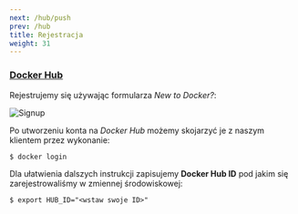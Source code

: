 ```yaml
---
next: /hub/push
prev: /hub
title: Rejestracja
weight: 31
---
```


### [Docker Hub](https://hub.docker.com/)

Rejestrujemy się używając formularza *New to Docker?*:

![Signup](/img/hub_signup.png)

Po utworzeniu konta na *Docker Hub* możemy skojarzyć je z naszym klientem przez wykonanie:

```
$ docker login
```

Dla ułatwienia dalszych instrukcji zapisujemy **Docker Hub ID** pod jakim się
zarejestrowaliśmy w zmiennej środowiskowej:

```
$ export HUB_ID="<wstaw swoje ID>"
```
